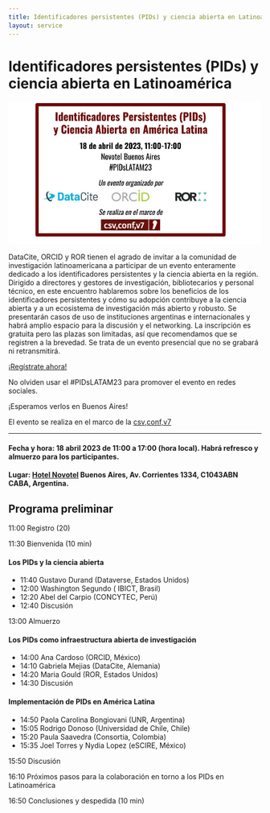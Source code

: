 ```yaml
---
title: Identificadores persistentes (PIDs) y ciencia abierta en Latinoamérica
layout: service
---
```


# Identificadores persistentes (PIDs) y ciencia abierta en Latinoamérica


<div class="section-img-lg">
  <img class="img-responsive" src="images/pid-workshop-latam-2023.jpg"></img>
</div>

DataCite, ORCID y ROR tienen el agrado de invitar a la comunidad de investigación latinoamericana a participar de un evento enteramente dedicado a los identificadores persistentes y la ciencia abierta en la región. Dirigido a directores y gestores de investigación, bibliotecarios y personal técnico, en este encuentro hablaremos sobre los beneficios de los identificadores persistentes y cómo su adopción contribuye a la ciencia abierta y a un ecosistema de investigación más abierto y robusto. Se presentarán casos de uso de instituciones argentinas e internacionales y habrá amplio espacio para la discusión y el networking. La inscripción es gratuita pero las plazas son limitadas, así que recomendamos que se registren a la brevedad. Se trata de un evento presencial que no se grabará ni retransmitirá.

 <span class="bold-text">[¡Regístrate ahora!](https://www.eventbrite.com/e/identificadores-persistentes-pids-y-la-ciencia-abierta-en-america-latina-tickets-547874145317)</span>

No olviden usar el #PIDsLATAM23 para promover el evento en redes sociales.

¡Esperamos verlos en Buenos Aires!

El evento se realiza en el marco de la [csv,conf,v7](https://csvconf.com/)

<hr>

#### Fecha y hora: 18 abril 2023 de 11:00 a 17:00 (hora local). Habrá refresco y almuerzo para los participantes.

#### Lugar: [Hotel Novotel](https://www.google.com/maps/place/Novotel+Buenos+Aires/@-34.6041022,-58.3857227,15z/data=!4m2!3m1!1s0x0:0x15f0a3bfba8ea603?sa=X&ved=2ahUKEwizib-h_5f9AhXDSPEDHQgRCroQ_BJ6BQiAARAH) Buenos Aires, Av. Corrientes 1334, C1043ABN CABA, Argentina.


## Programa preliminar

11:00 Registro (20) 

11:30 Bienvenida (10 min) 

#### Los PIDs y la ciencia abierta

- 11:40 Gustavo Durand (Dataverse, Estados Unidos)
- 12:00 Washington Segundo ( IBICT, Brasil) 
- 12:20 Abel del Carpio (CONCYTEC, Perú)
- 12:40 Discusión

13:00 Almuerzo

#### Los PIDs como infraestructura abierta de investigación

- 14:00 Ana Cardoso (ORCID, México)
- 14:10 Gabriela Mejias (DataCite, Alemania)
- 14:20 Maria Gould (ROR, Estados Unidos) 
- 14:30 Discusión


#### Implementación de PIDs en América Latina

- 14:50 Paola Carolina Bongiovani (UNR, Argentina) 
- 15:05 Rodrigo Donoso (Universidad de Chile, Chile) 
- 15:20 Paula Saavedra (Consortia, Colombia) 
- 15:35 Joel Torres y Nydia Lopez (eSCIRE, México) 

15:50 Discusión 

16:10 Próximos pasos para la colaboración en torno a los PIDs en Latinoamérica

16:50 Conclusiones y despedida (10 min)
